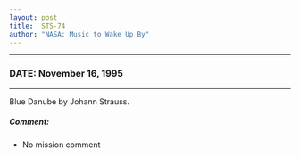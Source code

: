 ```yaml
---
layout: post
title:  STS-74
author: "NASA: Music to Wake Up By"
---
```


----
### DATE: November 16, 1995
----
Blue Danube by Johann Strauss.

##### Comment:
* No mission comment
